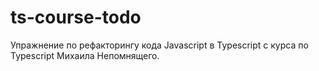 # ts-course-todo

Упражнение по рефакторингу кода Javascript в Typescript с курса по Typescript Михаила Непомнящего.
